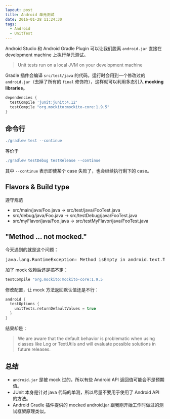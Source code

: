 ```yaml
---
layout: post
title: Android 单元测试
date: 2016-01-28 11:24:30
tags: 
  - Android
  - UnitTest
---
```


Android Studio 和 Android Gradle Plugin 可以让我们脱离 `android.jar` 直接在 development machine 上执行单元测试。

> Unit tests run on a local JVM on your development machine

<!-- more -->

Gradle 插件会编译 `src/test/java` 的代码，运行时会用到一个修改过的 `android.jar`（去掉了所有的 `final` 修饰符），这样就可以利用多态引入 **mocking libraries**。

```groovy
dependencies {
  testCompile 'junit:junit:4.12'
  testCompile "org.mockito:mockito-core:1.9.5"
}
```

命令行
---

```groovy
./gradlew test --continue
```

等价于

```groovy
./gradlew testDebug testRelease --continue
```

其中 `--continue` 表示即使某个 case 失败了，也会继续执行剩下的 case。

Flavors & Build type
---

遵守规范

* src/main/java/Foo.java -> src/test/java/FooTest.java
* src/debug/java/Foo.java -> src/testDebug/java/FooTest.java
* src/myFlavor/java/Foo.java -> src/testMyFlavor/java/FooTest.java

"Method ... not mocked."
---

今天遇到的就是这个问题：

<pre>
java.lang.RuntimeException: Method isEmpty in android.text.TextUtils not mocked.
</pre>

加了 mock 依赖后还是搞不定：

```groovy
testCompile "org.mockito:mockito-core:1.9.5
```

修改配置，让 mock 方法返回默认值还是不行：

```groovy
android {
  testOptions { 
    unitTests.returnDefaultValues = true
  } 
}
```
结果却是：

> We are aware that the default behavior is problematic when using classes like Log or TextUtils and will evaluate possible solutions in future releases.

总结
---

* `android.jar` 是被 mock 过的，所以有些 Android API 返回值可能会不是预期值。
* JUnit 本身是针对 java 代码的单测，所以尽量不要用于使用了 Android API 的方法。
* Android Gradle 插件提供的 mocked android.jar 跟我刚开始工作时做过的测试框架原理类似。

